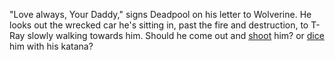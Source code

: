 "Love always, Your Daddy," signs Deadpool on his letter to Wolverine. He looks out the wrecked car
he's sitting in, past the fire and destruction, to T-Ray slowly walking towards him. Should he come
out and [shoot](shoot/shoot.md) him? or [dice](dice/dice.md) him with his katana?